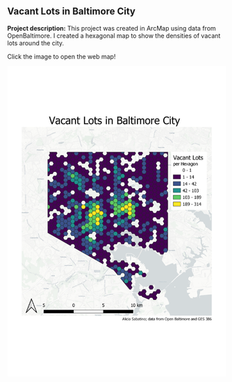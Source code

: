 ## Vacant Lots in Baltimore City 

**Project description:** This project was created in ArcMap using data from OpenBaltimore. I created a hexagonal map to show the densities of vacant lots around the city.

Click the image to open the web map!

[<img src="/projects/VacantLots.png"/>](/projects/schoolprojects/386/qgis2web_2020_02_18-08_16_28_786067/index.html)


